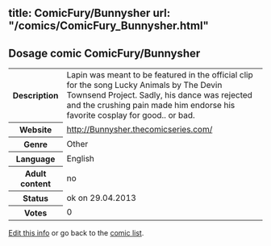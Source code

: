 title: ComicFury/Bunnysher
url: "/comics/ComicFury_Bunnysher.html"
---
Dosage comic ComicFury/Bunnysher
-----------------------------------------

<p id="msg"></p>
<script type="text/javascript">
if (window.location.search === '?edit_info_mail=sent_ok') {
  var elem = document.getElementById("msg");
  elem.innerHTML = 'Edited information sucessfully sent.';
  elem.className = 'ok';
}
</script>
<table class="comicinfo">
<tr>
<th>Description</th><td>Lapin was meant to be featured in the official clip for the song Lucky Animals by The Devin Townsend Project. Sadly, his dance was rejected and the crushing pain made him endorse his favorite cosplay for good.. or bad.</td>
</tr>
<tr>
<th>Website</th><td><a href="http://Bunnysher.thecomicseries.com/">http://Bunnysher.thecomicseries.com/</a></td>
</tr>
<tr>
<th>Genre</th><td>Other</td>
</tr>
<tr>
<th>Language</th><td>English</td>
</tr>
<tr>
<th>Adult content</th><td>no</td>
</tr>
<tr>
<th>Status</th><td>ok on 29.04.2013</td>
</tr>
<tr>
<th>Votes</th><td>0</td>
</tr>
</table>

[Edit this info](ComicFury_Bunnysher_edit.html) or go back to the [comic list](../comic-index.html).

